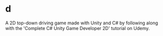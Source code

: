 # d
A 2D top-down driving game made with Unity and C# by following along with the 'Complete C# Unity Game Developer 2D' tutorial on Udemy.
